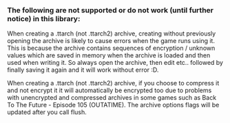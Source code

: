 ### The following are not supported or do not work (until further notice) in this library:

When creating a .ttarch (not .ttarch2) archive, creating without previously opening the archive is likely to cause errors when the game runs using it. This is because the archive contains sequences of encryption / unknown values which are saved in memory when the archive is loaded and then used when writing it. So always open the archive, then edit etc.. followed by finally saving it again and it will work without error :D.

When creating a .ttarch (not .ttarch2) archive, if you choose to compress it and not encrypt it it will automatically be encrypted too due to problems with unencrypted and compressed archives in some games such as Back To The Future - Episode 105 (OUTATIME). The archive options flags will be updated after you call flush.

